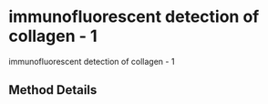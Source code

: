 # immunofluorescent detection of collagen - 1

immunofluorescent detection of collagen - 1

## Method Details

